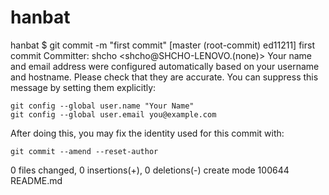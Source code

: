 hanbat
======

hanbat
$ git commit -m "first commit"
[master (root-commit) ed11211] first commit
 Committer: shcho <shcho@SHCHO-LENOVO.(none)>
Your name and email address were configured automatically based
on your username and hostname. Please check that they are accurate.
You can suppress this message by setting them explicitly:

    git config --global user.name "Your Name"
    git config --global user.email you@example.com

After doing this, you may fix the identity used for this commit with:

    git commit --amend --reset-author

 0 files changed, 0 insertions(+), 0 deletions(-)
 create mode 100644 README.md


